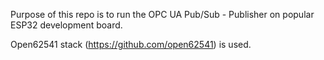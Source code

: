 Purpose of this repo is to run the OPC UA Pub/Sub - Publisher on popular ESP32 development board. 

Open62541 stack (https://github.com/open62541) is used.

